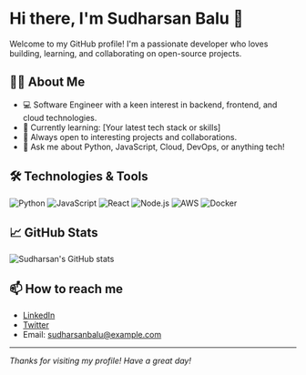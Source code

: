 # Hi there, I'm Sudharsan Balu 👋

Welcome to my GitHub profile! I'm a passionate developer who loves building, learning, and collaborating on open-source projects.

## 👨‍💻 About Me

- 💻 Software Engineer with a keen interest in backend, frontend, and cloud technologies.
- 🌱 Currently learning: [Your latest tech stack or skills]
- 🚀 Always open to interesting projects and collaborations.
- 💬 Ask me about Python, JavaScript, Cloud, DevOps, or anything tech!

## 🛠️ Technologies & Tools

![Python](https://img.shields.io/badge/-Python-3776AB?style=flat&logo=python&logoColor=white)
![JavaScript](https://img.shields.io/badge/-JavaScript-F7DF1E?style=flat&logo=javascript&logoColor=black)
![React](https://img.shields.io/badge/-React-61DAFB?style=flat&logo=react&logoColor=black)
![Node.js](https://img.shields.io/badge/-Node.js-339933?style=flat&logo=node.js&logoColor=white)
![AWS](https://img.shields.io/badge/-AWS-232F3E?style=flat&logo=amazon-aws&logoColor=white)
![Docker](https://img.shields.io/badge/-Docker-2496ED?style=flat&logo=docker&logoColor=white)
<!-- Add or remove any tools/technologies you use -->

## 📈 GitHub Stats

![Sudharsan's GitHub stats](https://github-readme-stats.vercel.app/api?username=sudharsanbalu&show_icons=true&hide_title=true)

## 📫 How to reach me

- [LinkedIn](https://www.linkedin.com/in/sudharsanbalu/)
- [Twitter](https://twitter.com/sudharsanbalu)
- Email: sudharsanbalu@example.com

---

_Thanks for visiting my profile! Have a great day!_
